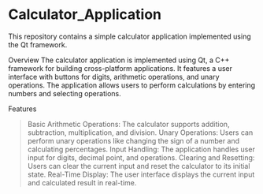 # Calculator_Application
This repository contains a simple calculator application implemented using the Qt framework.

Overview
  The calculator application is implemented using Qt, a C++ framework for building cross-platform applications. It features a user interface with buttons for digits, arithmetic operations, and unary operations. The   application allows users to perform calculations by entering numbers and selecting operations.

Features
  >Basic Arithmetic Operations: The calculator supports addition, subtraction, multiplication, and division.
  >Unary Operations: Users can perform unary operations like changing the sign of a number and calculating percentages.
  >Input Handling: The application handles user input for digits, decimal point, and operations.
  >Clearing and Resetting: Users can clear the current input and reset the calculator to its initial state.
  >Real-Time Display: The user interface displays the current input and calculated result in real-time.
